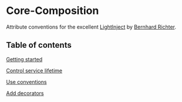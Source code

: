 # Core-Composition
Attribute conventions for the excellent [LightInject](https://github.com/seesharper/LightInject/ "LightInject") by [Bernhard Richter](https://github.com/seesharper).

## Table of contents
[Getting started](https://github.com/git-custom-code/Core-Composition/wiki/Register-Services)

[Control service lifetime](https://github.com/git-custom-code/Core-Composition/wiki/Lifetime)

[Use conventions](https://github.com/git-custom-code/Core-Composition/wiki/Conventions)

[Add decorators](https://github.com/git-custom-code/Core-Composition/wiki/Decorators)
